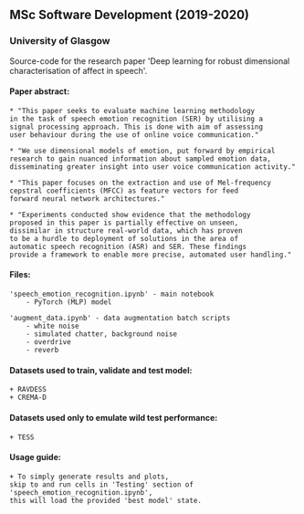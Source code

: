 ## MSc Software Development (2019-2020) 
### University of Glasgow

Source-code for the research paper 'Deep learning for robust dimensional characterisation of affect in speech'.

#### Paper abstract:
	* "This paper seeks to evaluate machine learning methodology 
	in the task of speech emotion recognition (SER) by utilising a 
	signal processing approach. This is done with aim of assessing
	user behaviour during the use of online voice communication."

	* "We use dimensional models of emotion, put forward by empirical
	research to gain nuanced information about sampled emotion data,
	disseminating greater insight into user voice communication activity."

	* "This paper focuses on the extraction and use of Mel-frequency 
	cepstral coefficients (MFCC) as feature vectors for feed 
	forward neural network architectures." 

	* "Experiments conducted show evidence that the methodology 
	proposed in this paper is partially effective on unseen, 
	dissimilar in structure real-world data, which has proven 
	to be a hurdle to deployment of solutions in the area of 
	automatic speech recognition (ASR) and SER. These findings 
	provide a framework to enable more precise, automated user handling."

#### Files:
	'speech_emotion_recognition.ipynb' - main notebook
		- PyTorch (MLP) model

	'augment_data.ipynb' - data augmentation batch scripts
		- white noise
		- simulated chatter, background noise
		- overdrive
		- reverb

#### Datasets used to train, validate and test model:
	+ RAVDESS
	+ CREMA-D

#### Datasets used only to emulate wild test performance:
	+ TESS

#### Usage guide:
	+ To simply generate results and plots, 
	skip to and run cells in 'Testing' section of 'speech_emotion_recognition.ipynb', 
	this will load the provided 'best model' state.
